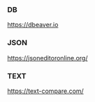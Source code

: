 ### DB

https://dbeaver.io 

### JSON

https://jsoneditoronline.org/  

### TEXT

https://text-compare.com/  
